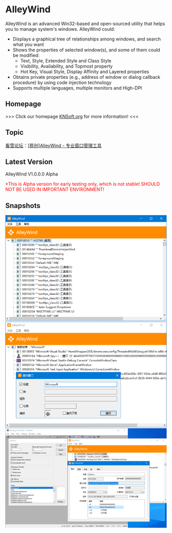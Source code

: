 # AlleyWind
AlleyWind is an advanced Win32-based and open-sourced utility that helps you to manage system's windows. AlleyWind could:
+ Displays a graphical tree of relationships among windows, and search what you want
+ Shows the properties of selected window(s), and some of them could be modified:
    + Text, Style, Extended Style and Class Style
    + Visibility, Availability, and Topmost property
    + Hot Key, Visual Style, Display Affinity and Layered properties
+ Obtains private properties (e.g., address of window or dialog callback procedure) by using code injection technology
+ Supports multiple languages, multiple monitors and High-DPI

## Homepage
\>\>\> Click our homepage [KNSoft.org](https://knsoft.org) for more information! <<<

## Topic
[看雪论坛](https://bbs.pediy.com/)：[[原创]AlleyWind - 专业窗口管理工具](https://bbs.pediy.com/thread-266706.htm)

## Latest Version
AlleyWind V1.0.0.0 Alpha

<font color=red>*This is Alpha version for early testing only, which is not stable! SHOULD NOT BE USED IN IMPORTANT ENVIRONMENT!</font>

## Snapshots
![avatar](Asset/Screenshots/1.png)
![avatar](Asset/Screenshots/2.png)
![avatar](Asset/Screenshots/3.png)